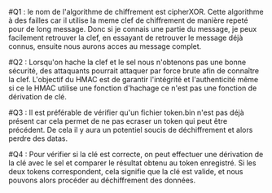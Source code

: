 #Q1 : le nom de l'algorithme de chiffrement est cipherXOR. Cette algorithme à des failles car il utilise la meme clef de chiffrement de manière repeté pour de long message. Donc si je connais une partie du message, je peux facilement retrouver la clef, en essayant de retrouver le message déjà connus, ensuite nous aurons acces au message complet.

#Q2 : Lorsqu'on hache la clef et le sel nous n'obtenons pas une bonne sécurité, des attaquants pourrait attaquer par force brute afin de connaître la clef. L'objectif du HMAC est de garantir l'intégrité et l'authenticité même si ce le HMAC utilise une fonction d'hachage ce n'est pas une fonction de dérivation de clé.

#Q3 : Il est préférable de vérifier qu'un fichier token.bin n'est pas déjà présent car cela permet de ne pas ecraser un token qui peut être précédent. De cela il y aura un potentiel soucis de déchiffrement et alors perdre des datas.

#Q4 : Pour vérifier si la clé est correcte, on peut effectuer une dérivation de la clé avec le sel et comparer le résultat obtenu au token enregistré. Si les deux tokens correspondent, cela signifie que la clé est valide, et nous pouvons alors procéder au déchiffrement des données.